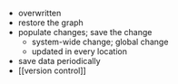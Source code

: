 - overwritten
- restore the graph
- populate changes; save the change
    - system-wide change; global change
    - updated in every location
- save data periodically
- [[version control]]
